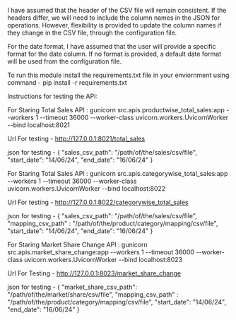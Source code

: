 I have assumed that the header of the CSV file will remain consistent. If the headers differ, we will need to include the column names in the JSON for operations. However, flexibility is provided to update the column names if they change in the CSV file, through the configuration file.

For the date format, I have assumed that the user will provide a specific format for the date column. If no format is provided, a default date format will be used from the configuration file.



To run this module install the requirements.txt file in your enviornment using command - pip install -r requirements.txt



Instructions for testing the API:

For Staring Total Sales API : gunicorn src.apis.productwise_total_sales:app  --workers 1 --timeout 36000 --worker-class uvicorn.workers.UvicornWorker --bind localhost:8021

Url For testing - http://127.0.0.1:8021/total_sales

json for testing - {
    "sales_csv_path": "/path/of/the/sales/csv/file",
    "start_date": "14/06/24",
    "end_date": "16/06/24"
}



For Staring Total Sales API : gunicorn src.apis.categorywise_total_sales:app  --workers 1 --timeout 36000 --worker-class uvicorn.workers.UvicornWorker --bind localhost:8022

Url For testing - http://127.0.0.1:8022/categorywise_total_sales

json for testing - {
    "sales_csv_path": "/path/of/the/sales/csv/file",
    "mapping_csv_path" : "/path/of/the/product/category/mapping/csv/file",
    "start_date": "14/06/24",
    "end_date": "16/06/24"
}



For Staring Market Share Change API : gunicorn src.apis.market_share_change:app  --workers 1 --timeout 36000 --worker-class uvicorn.workers.UvicornWorker --bind localhost:8023

Url For Testing - http://127.0.0.1:8023/market_share_change

json for testing - {
    "market_share_csv_path": "/path/of/the/market/share/csv/file",
    "mapping_csv_path" : "/path/of/the/product/category/mapping/csv/file",
    "start_date": "14/06/24",
    "end_date": "16/06/24"
}
